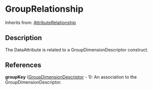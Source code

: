 
# GroupRelationship

Inherits from: [AttributeRelationship](AttributeRelationship.md)



## Description

The DataAttribute is related to a GroupDimensionDescriptor construct.




## References

**groupKey** ([GroupDimensionDescriptor](GroupDimensionDescriptor.md) - 1): An association to the GroupDimensionDescriptor.




